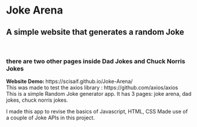 # Joke Arena
<h2>A simple website that generates a random Joke</h2><br>
<h3> there are two other pages inside Dad Jokes and Chuck Norris Jokes</h3>
<b>Website Demo: </b> https://scisaif.github.io/Joke-Arena/ <br>
This was made to test the axios library : https://github.com/axios/axios <br> 
This is a simple Random Joke generator app. 
It has 3 pages: joke arena, dad jokes, chuck norris jokes. 

I made this app to revise the basics of Javascript, HTML, CSS
Made use of a couple of Joke APIs in this project. 
